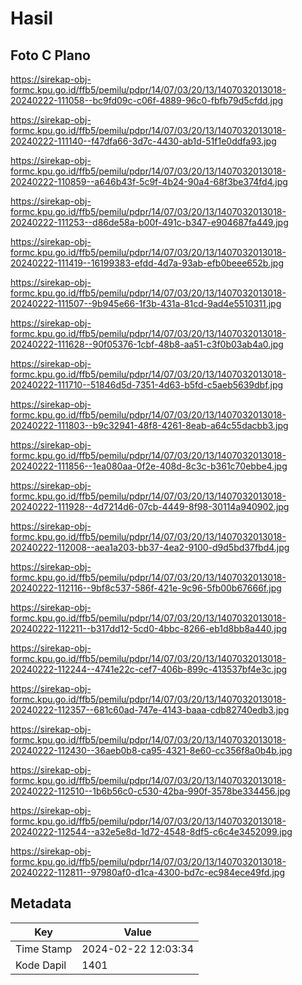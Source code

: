 # Hasil

## Foto C Plano

https://sirekap-obj-formc.kpu.go.id/ffb5/pemilu/pdpr/14/07/03/20/13/1407032013018-20240222-111058--bc9fd09c-c06f-4889-96c0-fbfb79d5cfdd.jpg

https://sirekap-obj-formc.kpu.go.id/ffb5/pemilu/pdpr/14/07/03/20/13/1407032013018-20240222-111140--f47dfa66-3d7c-4430-ab1d-51f1e0ddfa93.jpg

https://sirekap-obj-formc.kpu.go.id/ffb5/pemilu/pdpr/14/07/03/20/13/1407032013018-20240222-110859--a646b43f-5c9f-4b24-90a4-68f3be374fd4.jpg

https://sirekap-obj-formc.kpu.go.id/ffb5/pemilu/pdpr/14/07/03/20/13/1407032013018-20240222-111253--d86de58a-b00f-491c-b347-e904687fa449.jpg

https://sirekap-obj-formc.kpu.go.id/ffb5/pemilu/pdpr/14/07/03/20/13/1407032013018-20240222-111419--16199383-efdd-4d7a-93ab-efb0beee652b.jpg

https://sirekap-obj-formc.kpu.go.id/ffb5/pemilu/pdpr/14/07/03/20/13/1407032013018-20240222-111507--9b945e66-1f3b-431a-81cd-9ad4e5510311.jpg

https://sirekap-obj-formc.kpu.go.id/ffb5/pemilu/pdpr/14/07/03/20/13/1407032013018-20240222-111628--90f05376-1cbf-48b8-aa51-c3f0b03ab4a0.jpg

https://sirekap-obj-formc.kpu.go.id/ffb5/pemilu/pdpr/14/07/03/20/13/1407032013018-20240222-111710--51846d5d-7351-4d63-b5fd-c5aeb5639dbf.jpg

https://sirekap-obj-formc.kpu.go.id/ffb5/pemilu/pdpr/14/07/03/20/13/1407032013018-20240222-111803--b9c32941-48f8-4261-8eab-a64c55dacbb3.jpg

https://sirekap-obj-formc.kpu.go.id/ffb5/pemilu/pdpr/14/07/03/20/13/1407032013018-20240222-111856--1ea080aa-0f2e-408d-8c3c-b361c70ebbe4.jpg

https://sirekap-obj-formc.kpu.go.id/ffb5/pemilu/pdpr/14/07/03/20/13/1407032013018-20240222-111928--4d7214d6-07cb-4449-8f98-30114a940902.jpg

https://sirekap-obj-formc.kpu.go.id/ffb5/pemilu/pdpr/14/07/03/20/13/1407032013018-20240222-112008--aea1a203-bb37-4ea2-9100-d9d5bd37fbd4.jpg

https://sirekap-obj-formc.kpu.go.id/ffb5/pemilu/pdpr/14/07/03/20/13/1407032013018-20240222-112116--9bf8c537-586f-421e-9c96-5fb00b67666f.jpg

https://sirekap-obj-formc.kpu.go.id/ffb5/pemilu/pdpr/14/07/03/20/13/1407032013018-20240222-112211--b317dd12-5cd0-4bbc-8266-eb1d8bb8a440.jpg

https://sirekap-obj-formc.kpu.go.id/ffb5/pemilu/pdpr/14/07/03/20/13/1407032013018-20240222-112244--4741e22c-cef7-406b-899c-413537bf4e3c.jpg

https://sirekap-obj-formc.kpu.go.id/ffb5/pemilu/pdpr/14/07/03/20/13/1407032013018-20240222-112357--681c60ad-747e-4143-baaa-cdb82740edb3.jpg

https://sirekap-obj-formc.kpu.go.id/ffb5/pemilu/pdpr/14/07/03/20/13/1407032013018-20240222-112430--36aeb0b8-ca95-4321-8e60-cc356f8a0b4b.jpg

https://sirekap-obj-formc.kpu.go.id/ffb5/pemilu/pdpr/14/07/03/20/13/1407032013018-20240222-112510--1b6b56c0-c530-42ba-990f-3578be334456.jpg

https://sirekap-obj-formc.kpu.go.id/ffb5/pemilu/pdpr/14/07/03/20/13/1407032013018-20240222-112544--a32e5e8d-1d72-4548-8df5-c6c4e3452099.jpg

https://sirekap-obj-formc.kpu.go.id/ffb5/pemilu/pdpr/14/07/03/20/13/1407032013018-20240222-112811--97980af0-d1ca-4300-bd7c-ec984ece49fd.jpg


## Metadata

| Key        | Value               |
| ---------- | ------------------- |
| Time Stamp | 2024-02-22 12:03:34 |
| Kode Dapil | 1401                |



